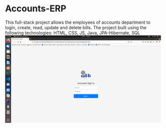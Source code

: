 # Accounts-ERP
This full-stack project allows the employees of accounts department to login, create, read, update and delete bills.
The project built using the following technologies:
HTML, CSS, JS, Java, JPA-Hibernate, SQL
![](Images/login-page.png )
